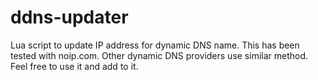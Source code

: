 # ddns-updater
Lua script to update IP address for dynamic DNS name. This has been tested with noip.com. Other dynamic DNS providers use similar method. Feel free to use it and add to it.
